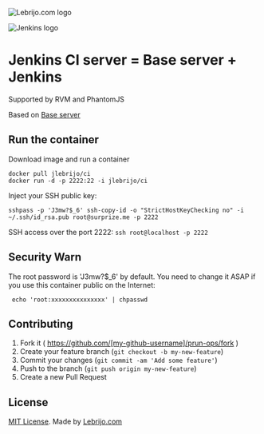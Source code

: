 ![Lebrijo.com logo](http://www.lebrijo.com/assets/logo.png)

![Jenkins logo](https://wiki.jenkins-ci.org/download/attachments/2916393/logo.png?version=1&modificationDate=1302753947000)

# Jenkins CI server = Base server + Jenkins

Supported by RVM and PhantomJS

Based on [Base server](https://registry.hub.docker.com/u/jlebrijo/base/)

## Run the container

Download image and run a container

```
docker pull jlebrijo/ci
docker run -d -p 2222:22 -i jlebrijo/ci
```

Inject your SSH public key:

```
sshpass -p 'J3mw?$_6' ssh-copy-id -o "StrictHostKeyChecking no" -i ~/.ssh/id_rsa.pub root@surprize.me -p 2222
```

SSH access over the port 2222: `ssh root@localhost -p 2222`

## Security Warn

The root password is 'J3mw?$_6' by default. You need to change it ASAP if you use this container public on the Internet:

```
 echo 'root:xxxxxxxxxxxxxxx' | chpasswd
```

## Contributing

1. Fork it ( https://github.com/[my-github-username]/prun-ops/fork )
2. Create your feature branch (`git checkout -b my-new-feature`)
3. Commit your changes (`git commit -am 'Add some feature'`)
4. Push to the branch (`git push origin my-new-feature`)
5. Create a new Pull Request

## License

[MIT License](http://opensource.org/licenses/MIT). Made by [Lebrijo.com](http://lebrijo.com)